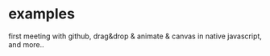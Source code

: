 # examples
first meeting with github, drag&drop & animate & canvas in native javascript, and more..
